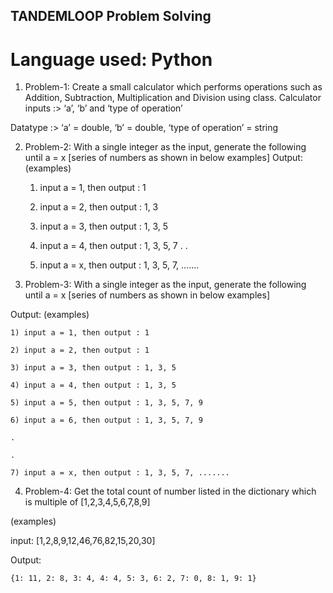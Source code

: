 ## TANDEMLOOP Problem Solving

# Language used: Python

1. Problem-1: Create a small calculator which performs operations such as Addition, Subtraction, Multiplication and Division using class.
   Calculator inputs :> ‘a’, ‘b’ and ‘type of operation’

Datatype :> ‘a’ = double, ‘b’ = double, ‘type of operation’ = string

2. Problem-2: With a single integer as the input, generate the following until a = x [series of numbers as shown in below examples]
   Output: (examples)

   1. input a = 1, then output : 1

   2. input a = 2, then output : 1, 3

   3. input a = 3, then output : 1, 3, 5

   4. input a = 4, then output : 1, 3, 5, 7
      .
      .

   5. input a = x, then output : 1, 3, 5, 7, .......

3. Problem-3: With a single integer as the input, generate the following until a = x [series of numbers as shown in below examples]

Output: (examples)

    1) input a = 1, then output : 1

    2) input a = 2, then output : 1

    3) input a = 3, then output : 1, 3, 5

    4) input a = 4, then output : 1, 3, 5

    5) input a = 5, then output : 1, 3, 5, 7, 9

    6) input a = 6, then output : 1, 3, 5, 7, 9

    .

    .

    7) input a = x, then output : 1, 3, 5, 7, .......

4. Problem-4: Get the total count of number listed in the dictionary which is multiple of [1,2,3,4,5,6,7,8,9]

(examples)

input: [1,2,8,9,12,46,76,82,15,20,30]

Output:

    {1: 11, 2: 8, 3: 4, 4: 4, 5: 3, 6: 2, 7: 0, 8: 1, 9: 1}
